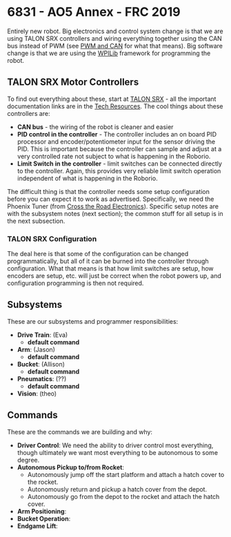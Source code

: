 # 6831 - AO5 Annex - FRC 2019

Entirely new robot. Big electronics and control system change is that we are using TALON SRX controllers and wiring
everything together using the CAN bus instead of PWM (see
[PWM and CAN](https://alex-spataru.gitbooks.io/frc-robot-programming/content/Book/Chapters/1.3.html) for what that
means). Big software change is that we are using the
[WPILib](https://wpilib.screenstepslive.com/s/currentCS/m/java/l/272787-frc-java-wpilib-api-documentation) framework
for programming the robot.

## TALON SRX Motor Controllers
To find out everything about these, start at
[TALON SRX](http://www.ctr-electronics.com/control-system/motor-control/talon-srx.html) - all the important
documentation links are in the
[Tech Resources](http://www.ctr-electronics.com/control-system/motor-control/talon-srx.html#product_tabs_technical_resources).
The cool things about these controllers are:
* **CAN bus** - the wiring of the robot is cleaner and easier
* **PID control in the controller** - The controller includes an on board PID processor and encoder/potentiometer
  input for the sensor driving the PID. This is important because the controller can sample and adjust at a very
  controlled rate not subject to what is happening in the Roborio.
* **Limit Switch in the controller** - limit switches can be connected directly to the controller. Again, this
  provides very reliable limit switch operation independent of what is happening in the Roborio.

The difficult thing is that the controller needs some setup configuration before you can expect it to work
as advertised. Specifically, we need the Phoenix Tuner (from
[Cross the Road Electronics](http://www.ctr-electronics.com/)). Specific setup notes are with the subsystem
notes (next section); the common stuff for all setup is in the next subsection.

### TALON SRX Configuration
The deal here is that some of the configuration can be changed programmatically, but all of it can be burned into
the controller through configuration. What that means is that how limit switches are setup, how encoders are setup,
etc. will just be correct when the robot powers up, and configuration programming is then not required.

## Subsystems
These are our subsystems and programmer responsibilities:
* **Drive Train**: (Eva)
  * **default command**
* **Arm**: (Jason)
  * **default command**
* **Bucket**: (Allison)
  * **default command**
* **Pneumatics**: (??)
  * **default command**
* **Vision**: (theo)

## Commands
These are the commands we are building and why:
* **Driver Control**: We need the ability to driver control most everything, though ultimately we want most everything
  to be autonomous to some degree.
* **Autonomous Pickup to/from Rocket**:
  * Autonomously jump off the start platform and attach a hatch cover to the rocket.
  * Autonomously return and pickup a hatch cover from the depot.
  * Autonomously go from the depot to the rocket and attach the hatch cover.
* **Arm Positioning**:
* **Bucket Operation**:
* **Endgame Lift**:



